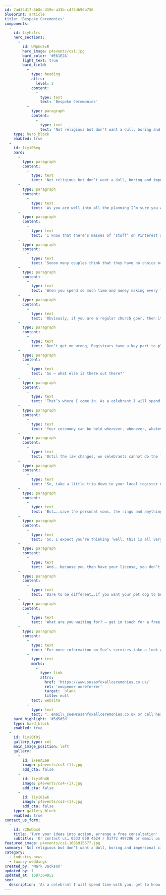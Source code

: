 ```yaml
---
id: 7ad34d17-5b8d-419e-a33b-c4f5db96b736
blueprint: article
title: 'Bespoke Ceremonies'
components:
  -
    id: liyhz1rs
    hero_sections:
      -
        id: UNpko5cR
        hero_image: p4events/cs1.jpg
        bard_color: '#E61E2A'
        light_text: true
        bard_field:
          -
            type: heading
            attrs:
              level: 2
            content:
              -
                type: text
                text: 'Bespoke Ceremonies'
          -
            type: paragraph
            content:
              -
                type: text
                text: 'Not religious but don’t want a dull, boring and impersonal civil ceremony? This guest blog from Celebrant Sue explains how you can have a bespoke ceremony personal to you.'
    type: hero_block
    enabled: true
  -
    id: liyi06eg
    bard:
      -
        type: paragraph
        content:
          -
            type: text
            text: 'Not religious but don’t want a dull, boring and impersonal civil ceremony? This guest blog from Celebrant Sue explains how you can have a bespoke ceremony personal to you.'
      -
        type: paragraph
        content:
          -
            type: text
            text: 'As you are well into all the planning I’m sure you already have a ‘to-do’ list that’s a mile long – but I’m going to add something that needs to whizz right to the top of that list: – your ceremony.'
      -
        type: paragraph
        content:
          -
            type: text
            text: 'I know that there’s masses of ‘stuff’ on Pinterest and social media and you can all too easily get side-lined by what everyone else thinks you should have, but don’t lose sight of the most important part of your day – the treasured words you will say to your loved one on your most special day – the most significant words you will ever exchange.'
      -
        type: paragraph
        content:
          -
            type: text
            text: 'Soooo many couples think that they have no choice or say over the content of their ceremony, believing that it’s a straight choice between church and registrar – wrong!! – so wrong 🙂'
      -
        type: paragraph
        content:
          -
            type: text
            text: 'When you spend so much time and money making every little detail perfect, ensuring it reflects who you really are as a couple, then shouldn’t your vows get the same treatment?'
      -
        type: paragraph
        content:
          -
            type: text
            text: 'Obviously, if you are a regular church goer, then it’s a done deal, and you will be saying your vows at the altar. But lots – and lots – of couples tell me that they don’t follow a faith but that they consider themselves spiritual. This doesn’t necessarily mean that they are anti-religion – but just that a church ceremony isn’t really their thing. So, they wind up getting the registrar out to the venue, and they swap 1 ‘one size fits all’ script for another, slightly different, ‘one size fits all script’.'
      -
        type: paragraph
        content:
          -
            type: text
            text: 'Don’t get me wrong, Registrars have a key part to play in legalising your marriage, but they are restricted regarding many aspects of it – such as time, location, content, including anything religious, music, and so on……..'
      -
        type: paragraph
        content:
          -
            type: text
            text: 'So – what else is there out there?'
      -
        type: paragraph
        content:
          -
            type: text
            text: 'That’s where I come in. As a celebrant I will spend time with you, get to know you (and you me) and carefully create a unique ceremony that really fits you and your personalities.'
      -
        type: paragraph
        content:
          -
            type: text
            text: 'Your ceremony can be held wherever, whenever, whatever time. – limited only by your imagination. You can choose every single aspect of the ceremony, including whether to weave in some special and beautiful symbolic elements such as a hand-fasting or Loving Cup.'
      -
        type: paragraph
        content:
          -
            type: text
            text: 'Until the law changes, we celebrants cannot do the legal bit – we are working on this I promise!'
      -
        type: paragraph
        content:
          -
            type: text
            text: 'So, take a little trip down to your local register office. You will need a couple of witnesses, choose a weekday, ask for a basic registration appointment, where you will exchange the legal vows (masses of them – 47 words a piece!), sign on the dotted – job done – legally wed. I’ll help you with this, so no panicking required.'
      -
        type: paragraph
        content:
          -
            type: text
            text: 'But…..save the personal vows, the rings and anything symbolic and beautiful that you would love to have on your wedding day for just that – your wedding day. Because all your guests see all this on your chosen date, as long as you don’t tell them, then no-one will know.'
      -
        type: paragraph
        content:
          -
            type: text
            text: 'So, I expect you’re thinking ‘well, this is all very lovely, but I bet it costs loooaaddss’ – not true actually – even with the fees for the Register Office (around £100, with all the docs you need), using a celebrant is often less, or similar, depending on where you live.'
      -
        type: paragraph
        content:
          -
            type: text
            text: 'And…..because you then have your license, you don’t need to book an expensive licensed venue if that’s not your style – you can literally be wed anywhere – your back garden, on the beach, in the woods, a favourite pub that doesn’t hold a license – go for it! It’s just about separating the 2 bits of getting married – liken it to registering a baby’s birth – the date on the birth certificate is never the date the bay was born – same principle exactly – QED 🙂 – I like these little Latin thingies, they sure are useful at times when we don’t have a handy sort of phrase about.'
      -
        type: paragraph
        content:
          -
            type: text
            text: 'Dare to be different….if you want your pet dog to be the ring bearer, you can. If you want Ave Maria played as you walk down the aisle, you can, if you want a sunset ceremony on the family farm, you can – getting the drift now?'
      -
        type: paragraph
        content:
          -
            type: text
            text: 'What are you waiting for? – get in touch for a free first meeting to bombard me with questions and find out how you and your guests will remember your ceremony for a long time to come.'
      -
        type: paragraph
        content:
          -
            type: text
            text: 'For more information on Sue’s services take a look at her '
          -
            type: text
            marks:
              -
                type: link
                attrs:
                  href: 'https://www.susanfoxallceremonies.co.uk/'
                  rel: 'noopener noreferrer'
                  target: _blank
                  title: null
            text: website
          -
            type: text
            text: ", email\_sue@susanfoxallceremonies.co.uk or call her on 07800 572127 – we recommend Sue wholeheartedly and looking forward to working with her again in the future."
    bard_highlight: '#5d5d5d'
    type: bard_block
    enabled: true
  -
    id: liyi0f9j
    gallery_type: col
    main_image_position: left
    gallery:
      -
        id: iFFWAL6H
        image: p4events/cs3-(1).jpg
        add_cta: false
      -
        id: liyi0h46
        image: p4events/cs4-(1).jpg
        add_cta: false
      -
        id: liyi0iw6
        image: p4events/cs2-(1).jpg
        add_cta: false
    type: gallery_block
    enabled: true
contact_us_form:
  -
    id: r28wDbxd
    title: 'Turn your ideas into action, arrange a free consultation'
    subtitle: 'Or contact us… 0333 050 4624 / 01772 497206 or email us: info@p4events.co.uk'
featured_image: p4events/cs1-1686915577.jpg
summary: 'Not religious but don’t want a dull, boring and impersonal civil ceremony? This guest blog from Celebrant Sue explains how you can have a bespoke ceremony personal to you.'
category:
  - industry-news
  - luxury-weddings
created_by: 'Mark Jackson'
updated_by: 1
updated_at: 1687364952
seo:
  description: 'As a celebrant I will spend time with you, get to know you (and you me) and carefully create a bespoke ceremony that really fits you and your personalities.'
---
```

